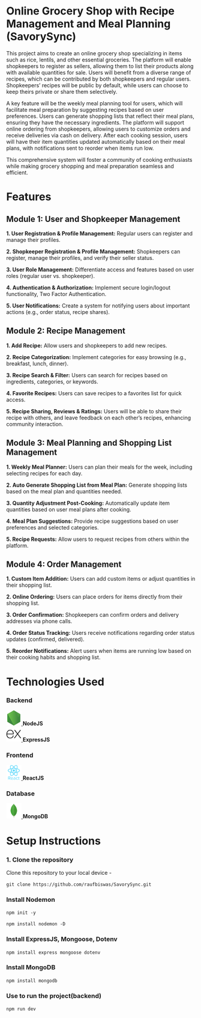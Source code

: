 # Online Grocery Shop with Recipe Management and Meal Planning (SavorySync)

This project aims to create an online grocery shop specializing in items such as rice, lentils, and other essential groceries. The platform will enable shopkeepers to register as sellers, allowing them to list their products along with available quantities for sale. Users will benefit from a diverse range of recipes, which can be contributed by both shopkeepers and regular users. Shopkeepers’ recipes will be public by default, while users can choose to keep theirs private or share them selectively.

A key feature will be the weekly meal planning tool for users, which will facilitate meal preparation by suggesting recipes based on user preferences. Users can generate shopping lists that reflect their meal plans, ensuring they have the necessary ingredients. The platform will support online ordering from shopkeepers, allowing users to customize orders and receive deliveries via cash on delivery. After each cooking session, users will have their item quantities updated automatically based on their meal plans, with notifications sent to reorder when items run low.

This comprehensive system will foster a community of cooking enthusiasts while making grocery shopping and meal preparation seamless and efficient.

# Features

## Module 1: User and Shopkeeper Management

**1. User Registration & Profile Management:** Regular users can register and manage their profiles.

**2. Shopkeeper Registration & Profile Management:** Shopkeepers can register, manage their profiles, and verify their seller status.

**3. User Role Management:** Differentiate access and features based on user roles (regular user vs. shopkeeper).

**4. Authentication & Authorization:** Implement secure login/logout functionality, Two Factor Authentication.

**5. User Notifications:** Create a system for notifying users about important actions (e.g., order status, recipe shares).

## Module 2: Recipe Management

**1. Add Recipe:** Allow users and shopkeepers to add new recipes.

**2. Recipe Categorization:** Implement categories for easy browsing (e.g., breakfast, lunch, dinner).

**3. Recipe Search & Filter:** Users can search for recipes based on ingredients, categories, or keywords.

**4. Favorite Recipes:** Users can save recipes to a favorites list for quick access.

**5. Recipe Sharing, Reviews & Ratings:** Users will be able to share their recipe with others, and leave feedback on each other’s recipes, enhancing community interaction.

## Module 3: Meal Planning and Shopping List Management

**1. Weekly Meal Planner:** Users can plan their meals for the week, including selecting recipes for each day.

**2. Auto Generate Shopping List from Meal Plan:** Generate shopping lists based on the meal plan and quantities needed.

**3. Quantity Adjustment Post-Cooking:** Automatically update item quantities based on user meal plans after cooking.

**4. Meal Plan Suggestions:** Provide recipe suggestions based on user preferences and selected categories.

**5. Recipe Requests:** Allow users to request recipes from others within the platform.

## Module 4: Order Management

**1. Custom Item Addition:** Users can add custom items or adjust quantities in their shopping list.

**2. Online Ordering:** Users can place orders for items directly from their shopping list.

**3. Order Confirmation:** Shopkeepers can confirm orders and delivery addresses via phone calls.

**4. Order Status Tracking:** Users receive notifications regarding order status updates (confirmed, delivered).

**5. Reorder Notifications:** Alert users when items are running low based on their cooking habits and shopping list.

# Technologies Used

### Backend
  <a href="https://nodejs.org/" target="_blank" rel="noreferrer">
    <img src="https://raw.githubusercontent.com/devicons/devicon/master/icons/nodejs/nodejs-original.svg" alt="nodejs" width="40" height="40"/>
  </a> <b>NodeJS</b> <br>
  <a href="https://expressjs.com/" target="_blank" rel="noreferrer">
    <img src="https://raw.githubusercontent.com/devicons/devicon/master/icons/express/express-original.svg" alt="expressjs" width="40" height="40"/>
  </a> <b>ExpressJS</b>
  
### Frontend
  <a href="https://reactjs.org/" target="_blank" rel="noreferrer">
    <img src="https://raw.githubusercontent.com/devicons/devicon/master/icons/react/react-original-wordmark.svg" alt="react" width="40" height="40"/>
  </a> <b>ReactJS</b>

### Database
  <a href="https://www.mongodb.com/docs/" target="_blank" rel="noreferrer">
    <img src="https://raw.githubusercontent.com/devicons/devicon/master/icons/mongodb/mongodb-original.svg" alt="mongodb" width="40" height="40"/>
  </a> <b>MongoDB</b>

# Setup Instructions

### 1. Clone the repository
Clone this repository to your local device -
```
git clone https://github.com/raufbiswas/SavorySync.git
```

### Install Nodemon
```
npm init -y
```
```
npm install nodemon -D
```

### Install ExpressJS, Mongoose, Dotenv
```
npm install express mongoose dotenv
```

### Install MongoDB
```
npm install mongodb
```

### Use to run the project(backend)
```
npm run dev
```
